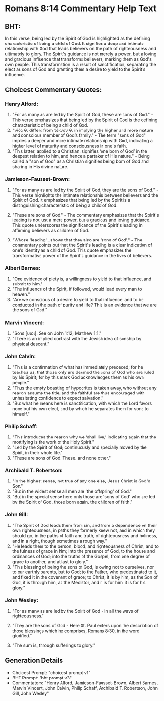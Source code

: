 # Romans 8:14 Commentary Help Text

## BHT:
In this verse, being led by the Spirit of God is highlighted as the defining characteristic of being a child of God. It signifies a deep and intimate relationship with God that leads believers on the path of righteousness and ultimately to glory. The Spirit's guidance is not merely a power, but a loving and gracious influence that transforms believers, marking them as God's own people. This transformation is a result of sanctification, separating the elect as sons of God and granting them a desire to yield to the Spirit's influence.

## Choicest Commentary Quotes:
### Henry Alford:
1. "For as many as are led by the Spirit of God, these are sons of God." - This verse emphasizes that being led by the Spirit of God is the defining characteristic of being a child of God.
2. "νἱὸς θ. differs from τέκνον θ. in implying the higher and more mature and conscious member of God’s family." - The term "sons of God" implies a deeper and more intimate relationship with God, indicating a higher level of maturity and consciousness in one's faith.
3. "This latter, applied to a Christian, signifies ‘one born of God’ in the deepest relation to him, and hence a partaker of His nature." - Being called a "son of God" as a Christian signifies being born of God and sharing in His divine nature.

### Jamieson-Fausset-Brown:
1. "For as many as are led by the Spirit of God, they are the sons of God." - This verse highlights the intimate relationship between believers and the Spirit of God. It emphasizes that being led by the Spirit is a distinguishing characteristic of being a child of God.

2. "These are sons of God." - The commentary emphasizes that the Spirit's leading is not just a mere power, but a gracious and loving guidance. This quote underscores the significance of the Spirit's leading in affirming believers as children of God.

3. "Whose 'leading'...shows that they also are 'sons of God'." - The commentary points out that the Spirit's leading is a clear indication of one's identity as a child of God. This quote emphasizes the transformative power of the Spirit's guidance in the lives of believers.

### Albert Barnes:
1. "One evidence of piety is, a willingness to yield to that influence, and submit to him."
2. "The influence of the Spirit, if followed, would lead every man to heaven."
3. "Are we conscious of a desire to yield to that influence, and to be conducted in the path of purity and life? This is an evidence that we are the sons of God."

### Marvin Vincent:
1. "Sons [υιοι]. See on John 1:12; Matthew 1:1." 
2. "There is an implied contrast with the Jewish idea of sonship by physical descent."

### John Calvin:
1. "This is a confirmation of what has immediately preceded; for he teaches us, that those only are deemed the sons of God who are ruled by his Spirit; for by this mark God acknowledges them as his own people."
2. "Thus the empty boasting of hypocrites is taken away, who without any reason assume the title; and the faithful are thus encouraged with unhesitating confidence to expect salvation."
3. "But what he means here is sanctification, with which the Lord favors none but his own elect, and by which he separates them for sons to himself."

### Philip Schaff:
1. "This introduces the reason why we ‘shall live,’ indicating again that the mortifying is the work of the Holy Spirit."
2. "Led by the Spirit of God; continuously and specially moved by the Spirit, in their whole life."
3. "These are sons of God. These, and none other."

### Archibald T. Robertson:
1. "In the highest sense, not true of any one else, Jesus Christ is God's Son." 
2. "But in the widest sense all men are 'the offspring' of God." 
3. "But in the special sense here only those are 'sons of God' who are led by the Spirit of God, those born again, the children of faith."

### John Gill:
1. "The Spirit of God leads them from sin, and from a dependence on their own righteousness, in paths they formerly knew not, and in which they should go, in the paths of faith and truth, of righteousness and holiness, and in a right, though sometimes a rough way."
2. "He leads them to the person, blood, and righteousness of Christ, and to the fulness of grace in him; into the presence of God, to the house and ordinances of God; into the truths of the Gospel, from one degree of grace to another, and at last to glory."
3. "This blessing of being the sons of God, is owing not to ourselves, nor to our earthly parents, but to God; to the Father, who predestinated to it, and fixed it in the covenant of grace; to Christ, it is by him, as the Son of God, it is through him, as the Mediator, and it is for him, it is for his glory."

### John Wesley:
1. "For as many as are led by the Spirit of God - In all the ways of righteousness." 

2. "They are the sons of God - Here St. Paul enters upon the description of those blessings which he comprises, Romans 8:30, in the word glorified."

3. "The sum is, through sufferings to glory."


## Generation Details
- Choicest Prompt: "choicest prompt v1"
- BHT Prompt: "bht prompt v3"
- Commentators: "Henry Alford, Jamieson-Fausset-Brown, Albert Barnes, Marvin Vincent, John Calvin, Philip Schaff, Archibald T. Robertson, John Gill, John Wesley"
